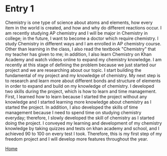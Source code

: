 # Entry 1

Chemistry is one type of science about atoms and elements, how every item in the world is created, and how and why do different reactions occur. I am recently studying AP chemistry and I will be major in Chemistry in college; in the future, I want to become a doctor which require chemistry. I study Chemistry in different ways and I am enrolled in AP chemistry course. Other than learning in the class, I also read the textbook "Chemistry" that my teacher has given to me; in addition, I also learn Chemistry on Khan Academy and watch videos online to expand my chemistry knowledge. I am recently at this stage of defining the problem because we just started our project and we are researching about our topic. I start building the fundamental of my project and my knowledge of chemistry. My next step is to research and learn more about different bonds and structure of elements in order to expand and build on my knowledge of chemistry. I developed two skills during the project, which is how to learn and time management. First, I learned how to learn because I started the project without any knowledge and I started learning more knowledge about chemistry as I started the project. In addition, I also developed the skills of time management because I need to spend time on studying chemistry everyday; therefore, I slowly developed the skill of chemistry as I started doing the project. I conveyed my learning and development of my chemistry knowledge by taking quizzes and tests on khan academy and school, and I achieved 90 to 100 on every test I took. Therefore, this is my first step of my freedom project and I will develop more features throughout the year.

[Home](../README.md)

